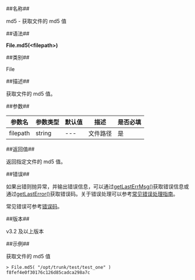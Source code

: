##名称##

md5 - 获取文件的 md5 值

##语法##

**File.md5(\<filepath\>)**

##类别##

File

##描述##

获取文件的 md5 值。

##参数##

| 参数名   | 参数类型 | 默认值 | 描述     | 是否必填 |
| -------- | -------- | ------ | -------- | -------- |
| filepath | string   | ---    | 文件路径 | 是       |


##返回值##

返回指定文件的 md5 值。

##错误##

如果出错则抛异常，并输出错误信息，可以通过[getLastErrMsg()](manual/Manual/Sequoiadb_Command/Global/getLastErrMsg.md)获取错误信息或通过[getLastError()](manual/Manual/Sequoiadb_Command/Global/getLastError.md)获取错误码。关于错误处理可以参考[常见错误处理指南](manual/FAQ/faq_sdb.md)。

常见错误可参考[错误码](manual/Manual/Sequoiadb_error_code.md)。

##版本##

v3.2 及以上版本

##示例##

获取文件的 md5 值

```lang-javascript
> File.md5( "/opt/trunk/test/test_one" )
f8fef4e0f30176c126d85cadca298a7c
```
